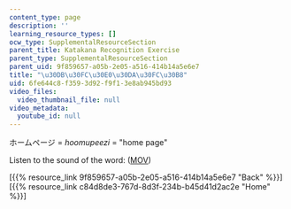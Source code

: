 ```yaml
---
content_type: page
description: ''
learning_resource_types: []
ocw_type: SupplementalResourceSection
parent_title: Katakana Recognition Exercise
parent_type: SupplementalResourceSection
parent_uid: 9f859657-a05b-2e05-a516-414b14a5e6e7
title: "\u30DB\u30FC\u30E0\u30DA\u30FC\u30B8"
uid: 6fe644c8-f359-3d92-f9f1-3e8ab945bd93
video_files:
  video_thumbnail_file: null
video_metadata:
  youtube_id: null
---
```


ホームページ = _hoomupeezi_ = "home page"

Listen to the sound of the word: ([MOV](http://www.archive.org/download/MITRES21F.01S10_KATAKANA_EXERCISES/word10.mov))

  
\[{{% resource_link 9f859657-a05b-2e05-a516-414b14a5e6e7 "Back" %}}\]  
\[{{% resource_link c84d8de3-767d-8d3f-234b-b45d41d2ac2e "Home" %}}\]